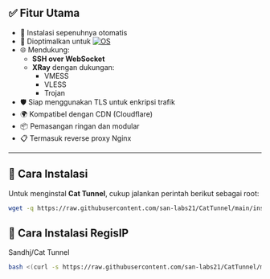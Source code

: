 ## ✅ Fitur Utama

- 🔧 Instalasi sepenuhnya otomatis
- 🐧 Dioptimalkan untuk [![OS](https://img.shields.io/badge/Sistem_Operasi-Debian_12-blue)](https://www.debian.org/distrib/)
- 🌐 Mendukung:
  - **SSH over WebSocket**
  - **XRay** dengan dukungan:
    - VMESS
    - VLESS
    - Trojan
- 🛡️ Siap menggunakan TLS untuk enkripsi trafik
- 🌍 Kompatibel dengan CDN (Cloudflare)
- 📦 Pemasangan ringan dan modular
- 📋 Termasuk reverse proxy Nginx

---

## 🚀 Cara Instalasi

Untuk menginstal **Cat Tunnel**, cukup jalankan perintah berikut sebagai root:

```bash
wget -q https://raw.githubusercontent.com/san-labs21/CatTunnel/main/install.sh && chmod +x install.sh && ./install.sh
```

## 🚀 Cara Instalasi RegisIP
Sandhj/Cat Tunnel
```bash
bash <(curl -s https://raw.githubusercontent.com/san-labs21/CatTunnel/main/bot/registrasiIP/install-regisip.sh)
```
